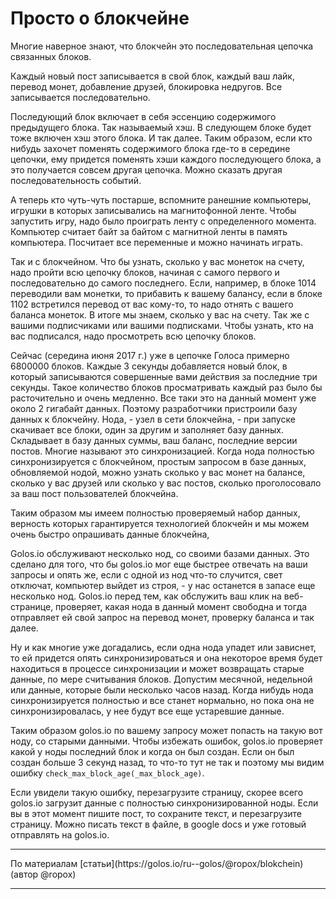 # Просто о блокчейне

Многие наверное знают, что блокчейн это последовательная цепочка связанных блоков. 

Каждый новый пост записывается в свой блок, каждый ваш лайк, перевод монет, добавление друзей, блокировка недругов. Все записывается последовательно.

Последующий блок включает в себя эссенцию содержимого предыдущего блока. Так называемый хэш. В следующем блоке будет тоже включен хэш этого блока. И так далее. Таким образом, если кто нибудь захочет поменять содержимого блока где-то в середине цепочки, ему придется поменять хэши каждого последующего блока, а это получается совсем другая цепочка. Можно сказать другая последовательность событий.

А теперь кто чуть-чуть постарше, вспомните ранешние компьютеры, игрушки в которых записывались на магнитофонной ленте. Чтобы запустить игру, надо было проиграть ленту с определенного момента. Компьютер считает байт за байтом с магнитной ленты в память компьютера. Посчитает все переменные и можно начинать играть.

Так и с блокчейном. Что бы узнать, сколько у вас монеток на счету, надо пройти всю цепочку блоков, начиная с самого первого и последовательно до самого последнего. Если, например, в блоке 1014 переводили вам монетки, то прибавить к вашему балансу, если в блоке 1102 встретился перевод от вас кому-то, то надо отнять с вашего баланса монеток. В итоге мы знаем, сколько у вас на счету. Так же с вашими подписчиками или вашими подписками. Чтобы узнать, кто на вас подписался, надо просмотреть всю цепочку блоков.

Сейчас (середина июня 2017 г.) уже в цепочке Голоса примерно 6800000 блоков. Каждые 3 секунды добавляется новый блок, в который записываются совершенные вами действия за последние три секунды. Такое количество блоков просматривать каждый раз было бы расточительно и очень медленно. Все таки это на данный момент уже около 2 гигабайт данных. Поэтому разработчики пристроили базу данных к блокчейну. Нода, - узел в сети блокчейна, - при запуске скачивает все блоки, один за другим и заполняет базу данных. Складывает в базу данных суммы, ваш баланс, последние версии постов. Многие называют это синхронизацией. Когда нода полностью синхронизируется с блокчейном, простым запросом в базе данных, обновляемой нодой, можно узнать сколько у вас монет на балансе, сколько у вас друзей или сколько у вас постов, сколько проголосовало за ваш пост пользователей блокчейна.

Таким образом мы имеем полностью проверяемый набор данных, верность которых гарантируется технологией блокчейн и мы можем очень быстро опрашивать данные блокчейна,

Golos.io обслуживают несколько нод, со своими базами данных. Это сделано для того, что бы golos.io мог еще быстрее отвечать на ваши запросы и опять же, если с одной из нод что-то случится, свет отключат, компьютер выйдет из строя, - у нас останется в запасе еще несколько нод. Golos.io перед тем, как обслужить ваш клик на веб-странице, проверяет, какая нода в данный момент свободна и тогда отправляет ей свой запрос на перевод монет, проверку баланса и так далее.

Ну и как многие уже догадались, если одна нода упадет или зависнет, то ей придется опять синхронизироваться и она некоторое время будет находиться в процессе синхронизации и может возвращать старые данные, по мере считывания блоков. Допустим месячной, недельной или данные, которые были несколько часов назад. Когда нибудь нода синхронизируется полностью и все станет нормально, но пока она не синхронизировалась, у нее будут все еще устаревшие данные.

Таким образом golos.io по вашему запросу может попасть на такую вот ноду, со старыми данными. Чтобы избежать ошибок, golos.io проверяет какой у ноды последний блок и когда он был создан. Если он был создан больше 3 секунд назад, то что-то тут не так и поэтому мы видим ошибку `check_max_block_age(_max_block_age)`.

Если увидели такую ошибку, перезагрузите страницу, скорее всего golos.io загрузит данные с полностью синхронизированной ноды. Если вы в этот момент пишите пост, то сохраните текст, и перезагрузите страницу. Можно писать текст в файле, в google docs и уже готовый отправлять на golos.io.

<hr>По материалам [статьи](https://golos.io/ru--golos/@ropox/blokchein) (автор @ropox)
<hr>
